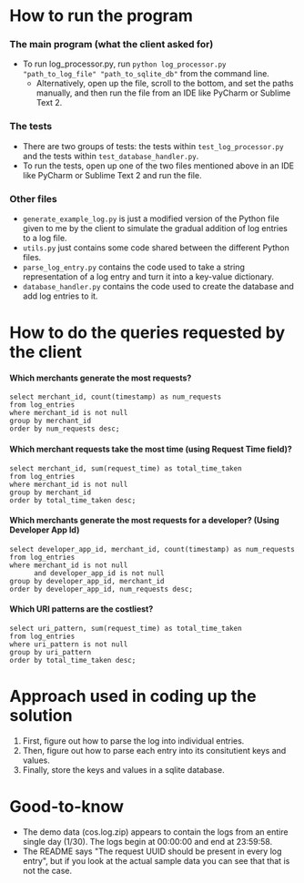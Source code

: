 # How to run the program

### The main program (what the client asked for)
- To run log_processor.py, run `python log_processor.py "path_to_log_file" "path_to_sqlite_db"`
from the command line.
  - Alternatively, open up the file, scroll to the bottom, and set the paths manually, and then
  run the file from an IDE like PyCharm or Sublime Text 2.

### The tests
- There are two groups of tests: the tests within `test_log_processor.py` and the tests
within `test_database_handler.py`.
- To run the tests, open up one of the two files mentioned above in an IDE like PyCharm or Sublime Text 2
and run the file.

### Other files
- `generate_example_log.py` is just a modified version of the Python file given to me
by the client to simulate the gradual addition of log entries to a log file.
- `utils.py` just contains some code shared between the different Python files.
- `parse_log_entry.py` contains the code used to take a string representation of a log
entry and turn it into a key-value dictionary.
- `database_handler.py` contains the code used to create the database and add log entries
to it.

# How to do the queries requested by the client

#### Which merchants generate the most requests?
```
select merchant_id, count(timestamp) as num_requests
from log_entries
where merchant_id is not null
group by merchant_id
order by num_requests desc;
```

#### Which merchant requests take the most time (using Request Time field)?
```
select merchant_id, sum(request_time) as total_time_taken
from log_entries
where merchant_id is not null
group by merchant_id
order by total_time_taken desc;
```

#### Which merchants generate the most requests for a developer? (Using Developer App Id)
```
select developer_app_id, merchant_id, count(timestamp) as num_requests
from log_entries
where merchant_id is not null
      and developer_app_id is not null
group by developer_app_id, merchant_id
order by developer_app_id, num_requests desc;
```

#### Which URI patterns are the costliest?
```
select uri_pattern, sum(request_time) as total_time_taken
from log_entries
where uri_pattern is not null
group by uri_pattern
order by total_time_taken desc;
```

# Approach used in coding up the solution

1. First, figure out how to parse the log into individual entries.
2. Then, figure out how to parse each entry into its consitutient keys and values.
3. Finally, store the keys and values in a sqlite database.

# Good-to-know

- The demo data (cos.log.zip) appears to contain the logs from an entire single day (1/30).
The logs begin at 00:00:00 and end at 23:59:58.
- The README says "The request UUID should be present in every log entry", but if you
look at the actual sample data you can see that that is not the case.